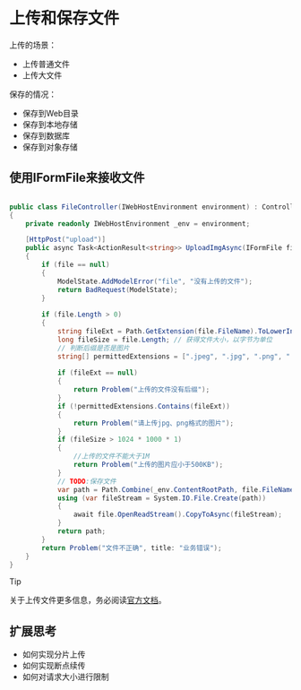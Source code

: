 # 上传和保存文件

上传的场景：

- 上传普通文件
- 上传大文件

保存的情况：

- 保存到Web目录
- 保存到本地存储
- 保存到数据库
- 保存到对象存储

## 使用IFormFile来接收文件

```csharp

public class FileController(IWebHostEnvironment environment) : ControllerBase
{
    private readonly IWebHostEnvironment _env = environment;

    [HttpPost("upload")]
    public async Task<ActionResult<string>> UploadImgAsync(IFormFile file)
    {
        if (file == null)
        {
            ModelState.AddModelError("file", "没有上传的文件");
            return BadRequest(ModelState);
        }
    
        if (file.Length > 0)
        {
            string fileExt = Path.GetExtension(file.FileName).ToLowerInvariant();
            long fileSize = file.Length; // 获得文件大小，以字节为单位
            // 判断后缀是否是图片
            string[] permittedExtensions = [".jpeg", ".jpg", ".png", ".bmp", ".svg", ".webp"];
    
            if (fileExt == null)
            {
                return Problem("上传的文件没有后缀");
            }
            if (!permittedExtensions.Contains(fileExt))
            {
                return Problem("请上传jpg、png格式的图片");
            }
            if (fileSize > 1024 * 1000 * 1)
            {
                //上传的文件不能大于1M
                return Problem("上传的图片应小于500KB");
            }
            // TODO:保存文件
            var path = Path.Combine(_env.ContentRootPath, file.FileName);
            using (var fileStream = System.IO.File.Create(path))
            {
                await file.OpenReadStream().CopyToAsync(fileStream);
            }
            return path;
        }
        return Problem("文件不正确", title: "业务错误");
    }
}
```

> [!TIP]
> 关于上传文件更多信息，务必阅读[官方文档](https://learn.microsoft.com/zh-cn/aspnet/core/mvc/models/file-uploads?view=aspnetcore-8.0)。

## 扩展思考

- 如何实现分片上传
- 如何实现断点续传
- 如何对请求大小进行限制
